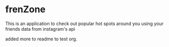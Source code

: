 # frenZone

This is an application to check out popular hot spots around you using your friends data from instagram's api


added more to readme to test org.

